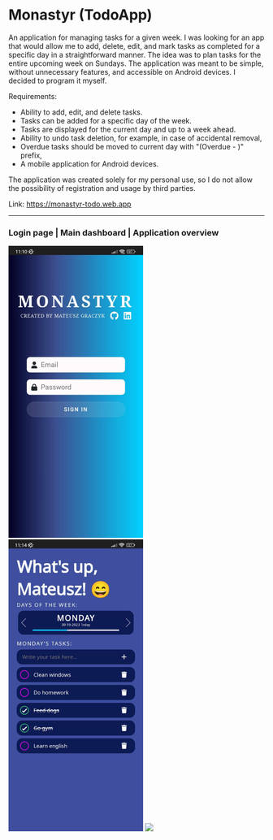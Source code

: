 # Monastyr (TodoApp)

An application for managing tasks for a given week. I was looking for an app that would allow me to add, delete, edit, and mark tasks as completed for a specific day in a straightforward manner. The idea was to plan tasks for the entire upcoming week on Sundays. The application was meant to be simple, without unnecessary features, and accessible on Android devices. I decided to program it myself.

Requirements:
* Ability to add, edit, and delete tasks.
* Tasks can be added for a specific day of the week.
* Tasks are displayed for the current day and up to a week ahead.
* Ability to undo task deletion, for example, in case of accidental removal,
* Overdue tasks should be moved to current day with "(Overdue - )" prefix,
* A mobile application for Android devices.

The application was created solely for my personal use, so I do not allow the possibility of registration and usage by third parties.

Link: https://monastyr-todo.web.app

-------------------------------
### Login page | Main dashboard | Application overview

<div style="display: inline">
  <img src="docs/login-page.jpg" width="265px" height="auto"/>
  <img src="docs/dashboard.jpg" width="265px" height="auto"/>
  <img src="docs/app-overview.gif" width="265px" height="auto"/>
</div>

